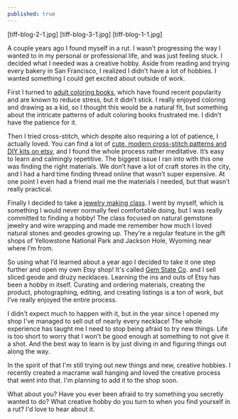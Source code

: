 ```yaml
---
published: true
---
```

[tiff-blog-2-1.jpg]
[tiff-blog-3-1.jpg]
[tiff-blog-1-1.jpg]

A couple years ago I found myself in a rut. I wasn’t progressing the way I wanted to in my personal or professional life, and was just feeling stuck. I decided what I needed was a creative hobby. Aside from reading and trying every bakery in San Francisco, I realized I didn't have a lot of hobbies. I wanted something I could get excited about outside of work. 

First I turned to [adult coloring books](https://www.amazon.com/gp/product/1945710799/ref=as_li_qf_asin_il_tl?ie=UTF8&tag=redletterda04-20&creative=9325&linkCode=as2&creativeASIN=1945710799&linkId=3ac6311301303911d1a6c0eeb586f928), which have found recent popularity and are known to reduce stress, but it didn’t stick. I really enjoyed coloring and drawing as a kid, so I thought this would be a natural fit, but something about the intricate patterns of adult coloring books frustrated me. I didn’t have the patience for it. 

Then I tried cross-stitch, which despite also requiring a lot of patience, I actually loved. You can find a lot of [cute, modern cross-stitch patterns and DIY kits on etsy](https://www.etsy.com/listing/73305318/mermaid-cross-stitch-kit-diy-kit?ga_search_query=mermaid&ref=shop_items_search_2), and I found the whole process rather meditative. It’s easy to learn and calmingly repetitive. The biggest issue I ran into with this one was finding the right materials. We don’t have a lot of craft stores in the city, and I had a hard time finding thread online that wasn’t super expensive. At one point I even had a friend mail me the materials I needed, but that wasn’t really practical. 

Finally I decided to take a [jewelry making class](http://www.workshopsf.org/). I went by myself, which is something I would never normally feel comfortable doing, but I was really committed to finding a hobby! The class focused on natural gemstone jewelry and wire wrapping and made me remember how much I loved natural stones and geodes growing up. They’re a regular feature in the gift shops of Yellowstone National Park and Jackson Hole, Wyoming near where I’m from. 

So using what I’d learned about a year ago I decided to take it one step further and open my own Etsy shop! It's called [Gem State Co](https://www.etsy.com/shop/GemStateCo/). and I sell sliced geode and druzy necklaces. Learning the ins and outs of Etsy has been a hobby in itself. Curating and ordering materials, creating the product, photographing, editing, and creating listings is a ton of work, but I’ve really enjoyed the entire process. 

I didn't expect much to happen with it, but in the year since I opened my shop I've managed to sell out of nearly every necklace! The whole experience has taught me I need to stop being afraid to try new things. Life is too short to worry that I won't be good enough at something to not give it a shot. And the best way to learn is by just diving in and figuring things out along the way. 

In the spirit of that I'm still trying out new things and new, creative hobbies. I recently created a macrame wall hanging and loved the creative process that went into that. I'm planning to add it to the shop soon. 

What about you? Have you ever been afraid to try something you secretly wanted to do? What creative hobby do you turn to when you find yourself in a rut?  I'd love to hear about it.
